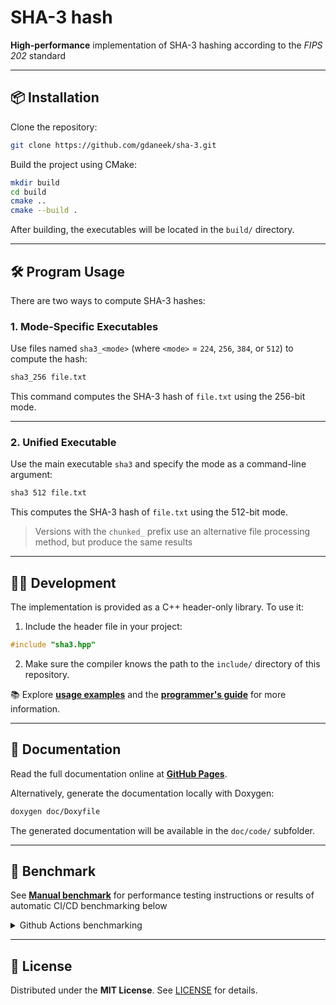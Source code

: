 # SHA-3 hash

**High-performance** implementation of SHA-3 hashing according to the *FIPS 202* standard

---

## 📦 Installation

Clone the repository:

```bash
git clone https://github.com/gdaneek/sha-3.git
```

Build the project using CMake:

```bash
mkdir build
cd build
cmake ..
cmake --build .
```

After building, the executables will be located in the `build/` directory.

---

## 🛠️ Program Usage

There are two ways to compute SHA-3 hashes:

### 1. Mode-Specific Executables

Use files named `sha3_<mode>` (where `<mode>` = `224`, `256`, `384`, or `512`) to compute the hash:

```bash
sha3_256 file.txt
```

This command computes the SHA-3 hash of `file.txt` using the 256-bit mode.

---

### 2. Unified Executable

Use the main executable `sha3` and specify the mode as a command-line argument:

```bash
sha3 512 file.txt
```

This computes the SHA-3 hash of `file.txt` using the 512-bit mode.

> Versions with the `chunked_` prefix use an alternative file processing method, but produce the same results


---

## 🧑‍💻 Development

The implementation is provided as a C++ header-only library. To use it:

1. Include the header file in your project:

```cpp
#include "sha3.hpp"
```

2. Make sure the compiler knows the path to the `include/` directory of this repository.

📚 Explore [**usage examples**](example/) and the [**programmer's guide**](https://gdaneek.github.io/sha-3) for more information.

---

## 📄 Documentation

Read the full documentation online at [**GitHub Pages**](https://gdaneek.github.io/sha-3).

Alternatively, generate the documentation locally with Doxygen:

```bash
doxygen doc/Doxyfile
```

The generated documentation will be available in the `doc/code/` subfolder.

---

## 🧪 Benchmark

See [**Manual benchmark**](doc/benchmark.md) for performance testing instructions or
results of automatic CI/CD benchmarking below

<details>
<summary>Github Actions benchmarking</summary>


> Runs on ubuntu latest


<!-- BENCHMARK_START -->


<!-- BENCHMARK_END -->

</details>


---

## 📜 License

Distributed under the **MIT License**. See [LICENSE](LICENSE) for details.
